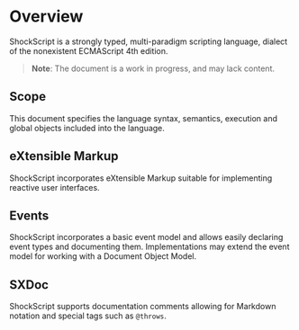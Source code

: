 # Overview

ShockScript is a strongly typed, multi-paradigm scripting language, dialect of the nonexistent ECMAScript 4th edition.

> **Note**: The document is a work in progress, and may lack content.

## Scope

This document specifies the language syntax, semantics, execution and global objects included into the language.

## eXtensible Markup

ShockScript incorporates eXtensible Markup suitable for implementing reactive user interfaces.

## Events

ShockScript incorporates a basic event model and allows easily declaring event types and documenting them. Implementations may extend the event model for working with a Document Object Model.

## SXDoc

ShockScript supports documentation comments allowing for Markdown notation and special tags such as `@throws`.